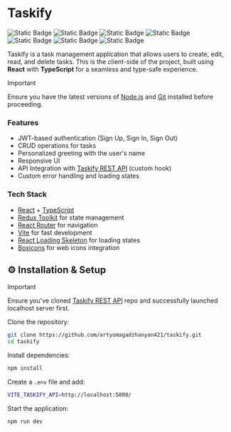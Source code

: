 # Taskify  

![Static Badge](https://img.shields.io/badge/20.16.0-%236cc24a?label=node)
![Static Badge](https://img.shields.io/badge/19.0.0-deepskyblue?label=react)
![Static Badge](https://img.shields.io/badge/~5.7.2-dodgerblue?label=typescript)
![Static Badge](https://img.shields.io/badge/%5E7.3.0-crimson?label=react-router)
![Static Badge](https://img.shields.io/badge/%5E2.6.1-mediumslateblue?label=%40reduxjs%2Ftoolkit)
![Static Badge](https://img.shields.io/badge/%5E9.2.0-mediumslateblue?label=react-redux)
![Static Badge](https://img.shields.io/badge/%5E3.5.0-blueviolet?label=react-loading-skeleton)

Taskify is a task management application that allows users to create, edit, read, and delete tasks. This is the client-side of the project, built using **React** with **TypeScript** for a seamless and type-safe experience.  

> [!IMPORTANT]  
> Ensure you have the latest versions of [Node.js](https://nodejs.org/) and [Git](https://git-scm.com/) installed before proceeding.

### Features  
- JWT-based authentication (Sign Up, Sign In, Sign Out)  
- CRUD operations for tasks  
- Personalized greeting with the user's name  
- Responsive UI 
- API Integration with [Taskify REST API](https://github.com/artyomagadzhanyan421/rest-api-taskify) (custom hook) 
- Custom error handling and loading states  

### Tech Stack  
- [React](https://github.com/facebook/react.git) + [TypeScript](https://github.com/microsoft/TypeScript.git)
- [Redux Toolkit](https://github.com/reduxjs/redux.git) for state management  
- [React Router](https://github.com/remix-run/react-router.git) for navigation  
- [Vite](https://github.com/vitejs/vite.git) for fast development  
- [React Loading Skeleton](https://github.com/dvtng/react-loading-skeleton.git) for loading states
- [Boxicons](https://github.com/atisawd/boxicons.git) for web icons integration

## ⚙️ Installation & Setup

> [!IMPORTANT]  
> Ensure you've cloned [Taskify REST API](https://github.com/artyomagadzhanyan421/rest-api-taskify) repo and successfully launched localhost server first.

Clone the repository:

```sh
git clone https://github.com/artyomagadzhanyan421/taskify.git
cd taskify
```

Install dependencies:

```sh
npm install
```

Create a ```.env``` file and add:

```bash
VITE_TASKIFY_API=http://localhost:5000/
```

Start the application:

```sh
npm run dev
```